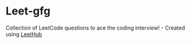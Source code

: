 # Leet-gfg
Collection of LeetCode questions to ace the coding interview! - Created using [LeetHub](https://github.com/QasimWani/LeetHub)
